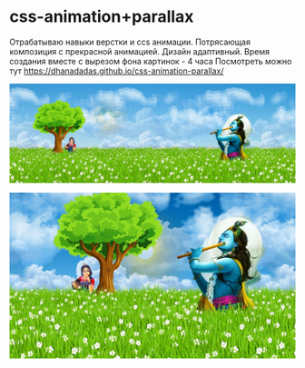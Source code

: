 # css-animation+parallax
Отрабатываю навыки верстки и ccs анимации. Потрясающая композиция с прекрасной анимацией. Дизайн адаптивный.
Время создания вместе с вырезом фона картинок - 4 часа
Посмотреть можно тут https://dhanadadas.github.io/css-animation-parallax/

![Кришна и Радха](screen2.jpg "Кришна и Радха")

![Кришна и Радха - Адаптив](screen.jpg "Кришна и Радха - Адаптив")
